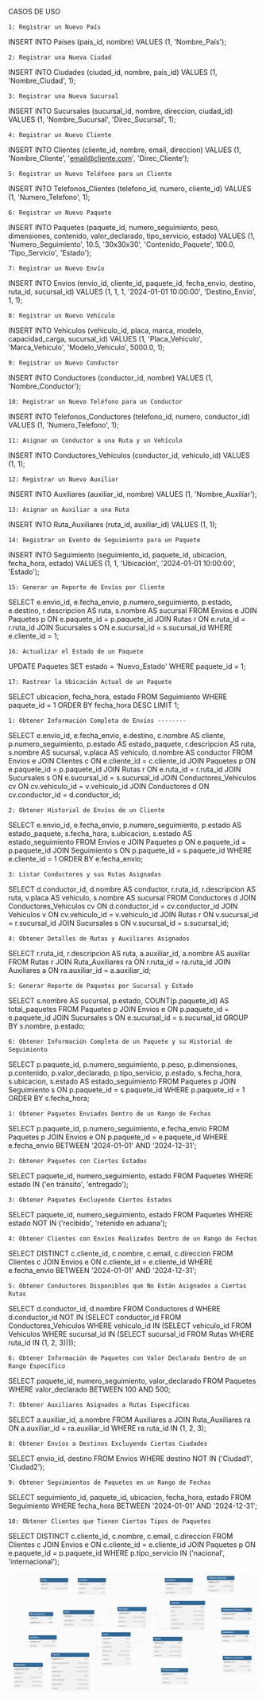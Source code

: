 CASOS DE USO

    1: Registrar un Nuevo País
INSERT INTO Paises (pais_id, nombre) VALUES (1, 'Nombre_País');

    2: Registrar una Nueva Ciudad
INSERT INTO Ciudades (ciudad_id, nombre, pais_id) VALUES (1, 'Nombre_Ciudad', 1);

    3: Registrar una Nueva Sucursal
INSERT INTO Sucursales (sucursal_id, nombre, direccion, ciudad_id) VALUES (1, 'Nombre_Sucursal', 'Direc_Sucursal', 1);

    4: Registrar un Nuevo Cliente
INSERT INTO Clientes (cliente_id, nombre, email, direccion) VALUES (1, 'Nombre_Cliente', 'email@cliente.com', 'Direc_Cliente');

    5: Registrar un Nuevo Teléfono para un Cliente
INSERT INTO Telefonos_Clientes (telefono_id, numero, cliente_id) VALUES (1, 'Numero_Telefono', 1);

    6: Registrar un Nuevo Paquete
INSERT INTO Paquetes (paquete_id, numero_seguimiento, peso, dimensiones, contenido, valor_declarado, tipo_servicio, estado) VALUES (1, 'Numero_Seguimiento', 10.5, '30x30x30', 'Contenido_Paquete', 100.0, 'Tipo_Servicio', 'Estado');

    7: Registrar un Nuevo Envío
INSERT INTO Envios (envio_id, cliente_id, paquete_id, fecha_envio, destino, ruta_id, sucursal_id) VALUES (1, 1, 1, '2024-01-01 10:00:00', 'Destino_Envío', 1, 1);

    8: Registrar un Nuevo Vehículo
INSERT INTO Vehiculos (vehiculo_id, placa, marca, modelo, capacidad_carga, sucursal_id) VALUES (1, 'Placa_Vehiculo', 'Marca_Vehiculo', 'Modelo_Vehiculo', 5000.0, 1);

    9: Registrar un Nuevo Conductor
INSERT INTO Conductores (conductor_id, nombre) VALUES (1, 'Nombre_Conductor');

    10: Registrar un Nuevo Teléfono para un Conductor
INSERT INTO Telefonos_Conductores (telefono_id, numero, conductor_id) VALUES (1, 'Numero_Telefono', 1);

    11: Asignar un Conductor a una Ruta y un Vehículo
INSERT INTO Conductores_Vehiculos (conductor_id, vehiculo_id) VALUES (1, 1);

    12: Registrar un Nuevo Auxiliar
INSERT INTO Auxiliares (auxiliar_id, nombre) VALUES (1, 'Nombre_Auxiliar');

    13: Asignar un Auxiliar a una Ruta
INSERT INTO Ruta_Auxiliares (ruta_id, auxiliar_id) VALUES (1, 1);

    14: Registrar un Evento de Seguimiento para un Paquete
INSERT INTO Seguimiento (seguimiento_id, paquete_id, ubicacion, fecha_hora, estado) VALUES (1, 1, 'Ubicación', '2024-01-01 10:00:00', 'Estado');


    15: Generar un Reporte de Envíos por Cliente
SELECT e.envio_id, e.fecha_envio, p.numero_seguimiento, p.estado, e.destino, r.descripcion AS ruta, s.nombre AS sucursal
FROM Envios e
JOIN Paquetes p ON e.paquete_id = p.paquete_id
JOIN Rutas r ON e.ruta_id = r.ruta_id
JOIN Sucursales s ON e.sucursal_id = s.sucursal_id
WHERE e.cliente_id = 1;

    16: Actualizar el Estado de un Paquete
UPDATE Paquetes SET estado = 'Nuevo_Estado' WHERE paquete_id = 1;

    17: Rastrear la Ubicación Actual de un Paquete
SELECT ubicacion, fecha_hora, estado 
FROM Seguimiento 
WHERE paquete_id = 1 
ORDER BY fecha_hora DESC 
LIMIT 1;

    1: Obtener Información Completa de Envíos --------
SELECT e.envio_id, e.fecha_envio, e.destino, c.nombre AS cliente, p.numero_seguimiento, p.estado AS estado_paquete, r.descripcion AS ruta, s.nombre AS sucursal, v.placa AS vehiculo, d.nombre AS conductor
FROM Envios e
JOIN Clientes c ON e.cliente_id = c.cliente_id
JOIN Paquetes p ON e.paquete_id = p.paquete_id
JOIN Rutas r ON e.ruta_id = r.ruta_id
JOIN Sucursales s ON e.sucursal_id = s.sucursal_id
JOIN Conductores_Vehiculos cv ON cv.vehiculo_id = v.vehiculo_id
JOIN Conductores d ON cv.conductor_id = d.conductor_id;

    2: Obtener Historial de Envíos de un Cliente
SELECT e.envio_id, e.fecha_envio, p.numero_seguimiento, p.estado AS estado_paquete, s.fecha_hora, s.ubicacion, s.estado AS estado_seguimiento
FROM Envios e
JOIN Paquetes p ON e.paquete_id = p.paquete_id
JOIN Seguimiento s ON p.paquete_id = s.paquete_id
WHERE e.cliente_id = 1
ORDER BY e.fecha_envio;

    3: Listar Conductores y sus Rutas Asignadas
SELECT d.conductor_id, d.nombre AS conductor, r.ruta_id, r.descripcion AS ruta, v.placa AS vehiculo, s.nombre AS sucursal
FROM Conductores d
JOIN Conductores_Vehiculos cv ON d.conductor_id = cv.conductor_id
JOIN Vehiculos v ON cv.vehiculo_id = v.vehiculo_id
JOIN Rutas r ON v.sucursal_id = r.sucursal_id
JOIN Sucursales s ON v.sucursal_id = s.sucursal_id;

    4: Obtener Detalles de Rutas y Auxiliares Asignados
SELECT r.ruta_id, r.descripcion AS ruta, a.auxiliar_id, a.nombre AS auxiliar
FROM Rutas r
JOIN Ruta_Auxiliares ra ON r.ruta_id = ra.ruta_id
JOIN Auxiliares a ON ra.auxiliar_id = a.auxiliar_id;

    5: Generar Reporte de Paquetes por Sucursal y Estado
SELECT s.nombre AS sucursal, p.estado, COUNT(p.paquete_id) AS total_paquetes
FROM Paquetes p
JOIN Envios e ON p.paquete_id = e.paquete_id
JOIN Sucursales s ON e.sucursal_id = s.sucursal_id
GROUP BY s.nombre, p.estado;

    6: Obtener Información Completa de un Paquete y su Historial de Seguimiento
SELECT p.paquete_id, p.numero_seguimiento, p.peso, p.dimensiones, p.contenido, p.valor_declarado, p.tipo_servicio, p.estado, s.fecha_hora, s.ubicacion, s.estado AS estado_seguimiento
FROM Paquetes p
JOIN Seguimiento s ON p.paquete_id = s.paquete_id
WHERE p.paquete_id = 1
ORDER BY s.fecha_hora;

    1: Obtener Paquetes Enviados Dentro de un Rango de Fechas
SELECT p.paquete_id, p.numero_seguimiento, e.fecha_envio
FROM Paquetes p
JOIN Envios e ON p.paquete_id = e.paquete_id
WHERE e.fecha_envio BETWEEN '2024-01-01' AND '2024-12-31';

    2: Obtener Paquetes con Ciertos Estados
SELECT paquete_id, numero_seguimiento, estado 
FROM Paquetes 
WHERE estado IN ('en tránsito', 'entregado');

    3: Obtener Paquetes Excluyendo Ciertos Estados
SELECT paquete_id, numero_seguimiento, estado 
FROM Paquetes 
WHERE estado NOT IN ('recibido', 'retenido en aduana');

    4: Obtener Clientes con Envíos Realizados Dentro de un Rango de Fechas
SELECT DISTINCT c.cliente_id, c.nombre, c.email, c.direccion
FROM Clientes c
JOIN Envios e ON c.cliente_id = e.cliente_id
WHERE e.fecha_envio BETWEEN '2024-01-01' AND '2024-12-31';

    5: Obtener Conductores Disponibles que No Están Asignados a Ciertas Rutas
SELECT d.conductor_id, d.nombre 
FROM Conductores d
WHERE d.conductor_id NOT IN (SELECT conductor_id FROM Conductores_Vehiculos WHERE vehiculo_id IN (SELECT vehiculo_id FROM Vehiculos WHERE sucursal_id IN (SELECT sucursal_id FROM Rutas WHERE ruta_id IN (1, 2, 3))));

    6: Obtener Información de Paquetes con Valor Declarado Dentro de un Rango Específico
SELECT paquete_id, numero_seguimiento, valor_declarado 
FROM Paquetes 
WHERE valor_declarado BETWEEN 100 AND 500;

    7: Obtener Auxiliares Asignados a Rutas Específicas
SELECT a.auxiliar_id, a.nombre 
FROM Auxiliares a
JOIN Ruta_Auxiliares ra ON a.auxiliar_id = ra.auxiliar_id
WHERE ra.ruta_id IN (1, 2, 3);

    8: Obtener Envíos a Destinos Excluyendo Ciertas Ciudades
SELECT envio_id, destino 
FROM Envios 
WHERE destino NOT IN ('Ciudad1', 'Ciudad2');

    9: Obtener Seguimientos de Paquetes en un Rango de Fechas
SELECT seguimiento_id, paquete_id, ubicacion, fecha_hora, estado 
FROM Seguimiento 
WHERE fecha_hora BETWEEN '2024-01-01' AND '2024-12-31';

    10: Obtener Clientes que Tienen Ciertos Tipos de Paquetes
SELECT DISTINCT c.cliente_id, c.nombre, c.email, c.direccion
FROM Clientes c
JOIN Envios e ON c.cliente_id = e.cliente_id
JOIN Paquetes p ON e.paquete_id = p.paquete_id
WHERE p.tipo_servicio IN ('nacional', 'internacional');


![DIAGRAMA](image.png)

